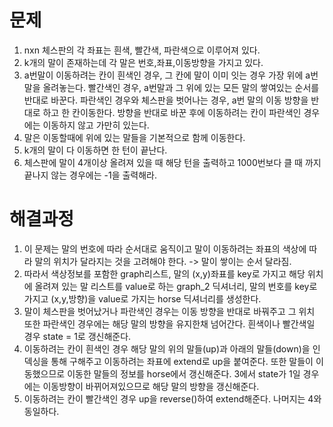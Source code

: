 # 문제
1. nxn 체스판의 각 좌표는 흰색, 빨간색, 파란색으로 이루어져 있다.
2. k개의 말이 존재하는데 각 말은 번호,좌표,이동방향을 가지고 있다.
3. a번말이 이동하려는 칸이 흰색인 경우, 그 칸에 말이 이미 잇는 경우 가장 위에 a번말을 올려놓는다.
   빨간색인 경우, a번말과 그 위에 있는 모든 말의 쌓여있는 순서를 반대로 바꾼다.
   파란색인 경우와 체스판을 벗어나는 경우, a번 말의 이동 방향을 반대로 하고 한 칸이동한다. 방향을 반대로 바꾼 후에 이동하려는 칸이 
   파란색인 경우에는 이동하지 않고 가만히 있는다.
4. 말은 이동할때에 위에 있는 말들을 기본적으로 함께 이동한다.
5. k개의 말이 다 이동하면 한 턴이 끝난다.
6. 체스판에 말이 4개이상 올려져 있을 때 해당 턴을 출력하고 1000번보다 클 때 까지 끝나지 않는 경우에는 -1을 출력해라.



# 해결과정
1. 이 문제는 말의 번호에 따라 순서대로 움직이고 말이 이동하려는 좌표의 색상에 따라 말의 위치가 달라지는 것을 고려해야 한다. -> 말이 쌓이는 순서
   달라짐.
2. 따라서 색상정보를 포함한 graph리스트, 말의 (x,y)좌표를 key로 가지고 해당 위치에 올려져 있는 말 리스트를 value로 하는 graph_2 딕셔너리,
   말의 번호를 key로 가지고 (x,y,방향)을 value로 가지는 horse 딕셔너리를 생성한다.
3. 말이 체스판을 벗어났거나 파란색인 경우는 이동 방향을 반대로 바꿔주고 그 위치 또한 파란색인 경우에는 해당 말의 방향을 유지한채 넘어간다.
   흰색이나 빨간색일 경우 state = 1로 갱신해준다.
4. 이동하려는 칸이 흰색인 경우 해당 말의 위의 말들(up)과 아래의 말들(down)을 인덱싱을 통해 구해주고 이동하려는 좌표에 extend로 up을 붙여준다.
   또한 말들이 이동했으므로 이동한 말들의 정보를 horse에서 갱신해준다. 3에서 state가 1일 경우에는 이동방향이 바뀌어져있으므로 해당 말의 방향을 
   갱신해준다.
5. 이동하려는 칸이 빨간색인 경우 up을 reverse()하여 extend해준다. 나머지는 4와 동일하다.

